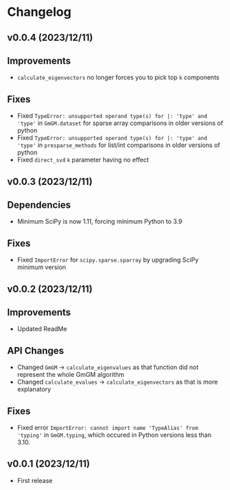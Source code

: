 # Changelog

## v0.0.4 (2023/12/11)

## Improvements
- `calculate_eigenvectors` no longer forces you to pick top `k` components

## Fixes
- Fixed `TypeError: unsupported operand type(s) for |: 'type' and 'type'` in `GmGM.dataset` for sparse array comparisons in older versions of python
- Fixed `TypeError: unsupported operand type(s) for |: 'type' and 'type'` in `presparse_methods` for list/int comparisons in older versions of python
- Fixed `direct_svd` `k` parameter having no effect

## v0.0.3 (2023/12/11)

## Dependencies
- Minimum SciPy is now 1.11, forcing minimum Python to 3.9

## Fixes
- Fixed `ImportError` for `scipy.sparse.sparray` by upgrading SciPy minimum version

## v0.0.2 (2023/12/11)

## Improvements

- Updated ReadMe

## API Changes

- Changed `GmGM` -> `calculate_eigenvalues` as that function did not represent the whole GmGM algorithm
- Changed `calculate_evalues` -> `calculate_eigenvectors` as that is more explanatory

## Fixes
- Fixed error `ImportError: cannot import name 'TypeAlias' from 'typing'` in `GmGM.typing`, which occured in Python versions less than 3.10.

## v0.0.1 (2023/12/11)

- First release